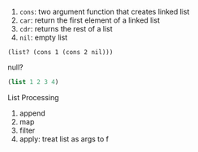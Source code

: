 1. `cons`: two argument function that creates linked list
2. `car`: return the first element of a linked list
3. `cdr`: returns the rest of a list
4. `nil`: empty list

`(list? (cons 1 (cons 2 nil)))`

null?

```scm
(list 1 2 3 4)
```

List Processing
1. append
2. map
3. filter
4. apply: treat list as args to f